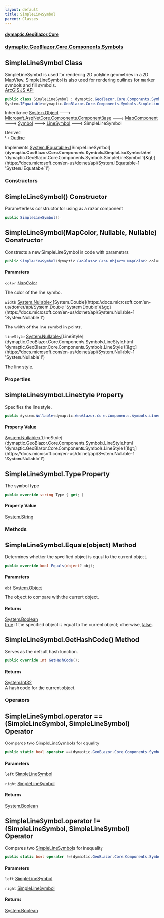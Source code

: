 ```yaml
---
layout: default
title: SimpleLineSymbol
parent: Classes
---
```

#### [dymaptic.GeoBlazor.Core](index.html 'index')
### [dymaptic.GeoBlazor.Core.Components.Symbols](index.html#dymaptic.GeoBlazor.Core.Components.Symbols 'dymaptic.GeoBlazor.Core.Components.Symbols')

## SimpleLineSymbol Class

SimpleLineSymbol is used for rendering 2D polyline geometries in a 2D MapView. SimpleLineSymbol is also used for rendering outlines for marker symbols and fill symbols.  
<a target="_blank" href="https://developers.arcgis.com/javascript/latest/api-reference/esri-symbols-SimpleLineSymbol.html">ArcGIS JS API</a>

```csharp
public class SimpleLineSymbol : dymaptic.GeoBlazor.Core.Components.Symbols.LineSymbol,
System.IEquatable<dymaptic.GeoBlazor.Core.Components.Symbols.SimpleLineSymbol>
```

Inheritance [System.Object](https://docs.microsoft.com/en-us/dotnet/api/System.Object 'System.Object') &#129106; [Microsoft.AspNetCore.Components.ComponentBase](https://docs.microsoft.com/en-us/dotnet/api/Microsoft.AspNetCore.Components.ComponentBase 'Microsoft.AspNetCore.Components.ComponentBase') &#129106; [MapComponent](dymaptic.GeoBlazor.Core.Components.MapComponent.html 'dymaptic.GeoBlazor.Core.Components.MapComponent') &#129106; [Symbol](dymaptic.GeoBlazor.Core.Components.Symbols.Symbol.html 'dymaptic.GeoBlazor.Core.Components.Symbols.Symbol') &#129106; [LineSymbol](dymaptic.GeoBlazor.Core.Components.Symbols.LineSymbol.html 'dymaptic.GeoBlazor.Core.Components.Symbols.LineSymbol') &#129106; SimpleLineSymbol

Derived  
&#8627; [Outline](dymaptic.GeoBlazor.Core.Components.Symbols.Outline.html 'dymaptic.GeoBlazor.Core.Components.Symbols.Outline')

Implements [System.IEquatable&lt;](https://docs.microsoft.com/en-us/dotnet/api/System.IEquatable-1 'System.IEquatable`1')[SimpleLineSymbol](dymaptic.GeoBlazor.Core.Components.Symbols.SimpleLineSymbol.html 'dymaptic.GeoBlazor.Core.Components.Symbols.SimpleLineSymbol')[&gt;](https://docs.microsoft.com/en-us/dotnet/api/System.IEquatable-1 'System.IEquatable`1')
### Constructors

<a name='dymaptic.GeoBlazor.Core.Components.Symbols.SimpleLineSymbol.SimpleLineSymbol()'></a>

## SimpleLineSymbol() Constructor

Parameterless constructor for using as a razor component

```csharp
public SimpleLineSymbol();
```

<a name='dymaptic.GeoBlazor.Core.Components.Symbols.SimpleLineSymbol.SimpleLineSymbol(dymaptic.GeoBlazor.Core.Objects.MapColor,System.Nullable_double_,System.Nullable_dymaptic.GeoBlazor.Core.Components.Symbols.LineStyle_)'></a>

## SimpleLineSymbol(MapColor, Nullable<double>, Nullable<LineStyle>) Constructor

Constructs a new SimpleLineSymbol in code with parameters

```csharp
public SimpleLineSymbol(dymaptic.GeoBlazor.Core.Objects.MapColor? color=null, System.Nullable<double> width=null, System.Nullable<dymaptic.GeoBlazor.Core.Components.Symbols.LineStyle> lineStyle=null);
```
#### Parameters

<a name='dymaptic.GeoBlazor.Core.Components.Symbols.SimpleLineSymbol.SimpleLineSymbol(dymaptic.GeoBlazor.Core.Objects.MapColor,System.Nullable_double_,System.Nullable_dymaptic.GeoBlazor.Core.Components.Symbols.LineStyle_).color'></a>

`color` [MapColor](dymaptic.GeoBlazor.Core.Objects.MapColor.html 'dymaptic.GeoBlazor.Core.Objects.MapColor')

The color of the line symbol.

<a name='dymaptic.GeoBlazor.Core.Components.Symbols.SimpleLineSymbol.SimpleLineSymbol(dymaptic.GeoBlazor.Core.Objects.MapColor,System.Nullable_double_,System.Nullable_dymaptic.GeoBlazor.Core.Components.Symbols.LineStyle_).width'></a>

`width` [System.Nullable&lt;](https://docs.microsoft.com/en-us/dotnet/api/System.Nullable-1 'System.Nullable`1')[System.Double](https://docs.microsoft.com/en-us/dotnet/api/System.Double 'System.Double')[&gt;](https://docs.microsoft.com/en-us/dotnet/api/System.Nullable-1 'System.Nullable`1')

The width of the line symbol in points.

<a name='dymaptic.GeoBlazor.Core.Components.Symbols.SimpleLineSymbol.SimpleLineSymbol(dymaptic.GeoBlazor.Core.Objects.MapColor,System.Nullable_double_,System.Nullable_dymaptic.GeoBlazor.Core.Components.Symbols.LineStyle_).lineStyle'></a>

`lineStyle` [System.Nullable&lt;](https://docs.microsoft.com/en-us/dotnet/api/System.Nullable-1 'System.Nullable`1')[LineStyle](dymaptic.GeoBlazor.Core.Components.Symbols.LineStyle.html 'dymaptic.GeoBlazor.Core.Components.Symbols.LineStyle')[&gt;](https://docs.microsoft.com/en-us/dotnet/api/System.Nullable-1 'System.Nullable`1')

The line style.
### Properties

<a name='dymaptic.GeoBlazor.Core.Components.Symbols.SimpleLineSymbol.LineStyle'></a>

## SimpleLineSymbol.LineStyle Property

Specifies the line style.

```csharp
public System.Nullable<dymaptic.GeoBlazor.Core.Components.Symbols.LineStyle> LineStyle { get; set; }
```

#### Property Value
[System.Nullable&lt;](https://docs.microsoft.com/en-us/dotnet/api/System.Nullable-1 'System.Nullable`1')[LineStyle](dymaptic.GeoBlazor.Core.Components.Symbols.LineStyle.html 'dymaptic.GeoBlazor.Core.Components.Symbols.LineStyle')[&gt;](https://docs.microsoft.com/en-us/dotnet/api/System.Nullable-1 'System.Nullable`1')

<a name='dymaptic.GeoBlazor.Core.Components.Symbols.SimpleLineSymbol.Type'></a>

## SimpleLineSymbol.Type Property

The symbol type

```csharp
public override string Type { get; }
```

#### Property Value
[System.String](https://docs.microsoft.com/en-us/dotnet/api/System.String 'System.String')
### Methods

<a name='dymaptic.GeoBlazor.Core.Components.Symbols.SimpleLineSymbol.Equals(object)'></a>

## SimpleLineSymbol.Equals(object) Method

Determines whether the specified object is equal to the current object.

```csharp
public override bool Equals(object? obj);
```
#### Parameters

<a name='dymaptic.GeoBlazor.Core.Components.Symbols.SimpleLineSymbol.Equals(object).obj'></a>

`obj` [System.Object](https://docs.microsoft.com/en-us/dotnet/api/System.Object 'System.Object')

The object to compare with the current object.

#### Returns
[System.Boolean](https://docs.microsoft.com/en-us/dotnet/api/System.Boolean 'System.Boolean')  
[true](https://docs.microsoft.com/en-us/dotnet/csharp/language-reference/builtin-types/bool 'https://docs.microsoft.com/en-us/dotnet/csharp/language-reference/builtin-types/bool') if the specified object  is equal to the current object; otherwise, [false](https://docs.microsoft.com/en-us/dotnet/csharp/language-reference/builtin-types/bool 'https://docs.microsoft.com/en-us/dotnet/csharp/language-reference/builtin-types/bool').

<a name='dymaptic.GeoBlazor.Core.Components.Symbols.SimpleLineSymbol.GetHashCode()'></a>

## SimpleLineSymbol.GetHashCode() Method

Serves as the default hash function.

```csharp
public override int GetHashCode();
```

#### Returns
[System.Int32](https://docs.microsoft.com/en-us/dotnet/api/System.Int32 'System.Int32')  
A hash code for the current object.
### Operators

<a name='dymaptic.GeoBlazor.Core.Components.Symbols.SimpleLineSymbol.op_Equality(dymaptic.GeoBlazor.Core.Components.Symbols.SimpleLineSymbol,dymaptic.GeoBlazor.Core.Components.Symbols.SimpleLineSymbol)'></a>

## SimpleLineSymbol.operator ==(SimpleLineSymbol, SimpleLineSymbol) Operator

Compares two [SimpleLineSymbol](dymaptic.GeoBlazor.Core.Components.Symbols.SimpleLineSymbol.html 'dymaptic.GeoBlazor.Core.Components.Symbols.SimpleLineSymbol')s for equality

```csharp
public static bool operator ==(dymaptic.GeoBlazor.Core.Components.Symbols.SimpleLineSymbol? left, dymaptic.GeoBlazor.Core.Components.Symbols.SimpleLineSymbol? right);
```
#### Parameters

<a name='dymaptic.GeoBlazor.Core.Components.Symbols.SimpleLineSymbol.op_Equality(dymaptic.GeoBlazor.Core.Components.Symbols.SimpleLineSymbol,dymaptic.GeoBlazor.Core.Components.Symbols.SimpleLineSymbol).left'></a>

`left` [SimpleLineSymbol](dymaptic.GeoBlazor.Core.Components.Symbols.SimpleLineSymbol.html 'dymaptic.GeoBlazor.Core.Components.Symbols.SimpleLineSymbol')

<a name='dymaptic.GeoBlazor.Core.Components.Symbols.SimpleLineSymbol.op_Equality(dymaptic.GeoBlazor.Core.Components.Symbols.SimpleLineSymbol,dymaptic.GeoBlazor.Core.Components.Symbols.SimpleLineSymbol).right'></a>

`right` [SimpleLineSymbol](dymaptic.GeoBlazor.Core.Components.Symbols.SimpleLineSymbol.html 'dymaptic.GeoBlazor.Core.Components.Symbols.SimpleLineSymbol')

#### Returns
[System.Boolean](https://docs.microsoft.com/en-us/dotnet/api/System.Boolean 'System.Boolean')

<a name='dymaptic.GeoBlazor.Core.Components.Symbols.SimpleLineSymbol.op_Inequality(dymaptic.GeoBlazor.Core.Components.Symbols.SimpleLineSymbol,dymaptic.GeoBlazor.Core.Components.Symbols.SimpleLineSymbol)'></a>

## SimpleLineSymbol.operator !=(SimpleLineSymbol, SimpleLineSymbol) Operator

Compares two [SimpleLineSymbol](dymaptic.GeoBlazor.Core.Components.Symbols.SimpleLineSymbol.html 'dymaptic.GeoBlazor.Core.Components.Symbols.SimpleLineSymbol')s for inequality

```csharp
public static bool operator !=(dymaptic.GeoBlazor.Core.Components.Symbols.SimpleLineSymbol? left, dymaptic.GeoBlazor.Core.Components.Symbols.SimpleLineSymbol? right);
```
#### Parameters

<a name='dymaptic.GeoBlazor.Core.Components.Symbols.SimpleLineSymbol.op_Inequality(dymaptic.GeoBlazor.Core.Components.Symbols.SimpleLineSymbol,dymaptic.GeoBlazor.Core.Components.Symbols.SimpleLineSymbol).left'></a>

`left` [SimpleLineSymbol](dymaptic.GeoBlazor.Core.Components.Symbols.SimpleLineSymbol.html 'dymaptic.GeoBlazor.Core.Components.Symbols.SimpleLineSymbol')

<a name='dymaptic.GeoBlazor.Core.Components.Symbols.SimpleLineSymbol.op_Inequality(dymaptic.GeoBlazor.Core.Components.Symbols.SimpleLineSymbol,dymaptic.GeoBlazor.Core.Components.Symbols.SimpleLineSymbol).right'></a>

`right` [SimpleLineSymbol](dymaptic.GeoBlazor.Core.Components.Symbols.SimpleLineSymbol.html 'dymaptic.GeoBlazor.Core.Components.Symbols.SimpleLineSymbol')

#### Returns
[System.Boolean](https://docs.microsoft.com/en-us/dotnet/api/System.Boolean 'System.Boolean')
